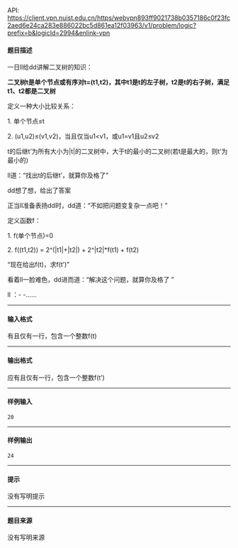 API: https://client.vpn.nuist.edu.cn/https/webvpn893ff9021738b0357186c0f23fc2aed6e24ca283e886022bc5d861ea12f03963/v1/problem/logic?prefix=b&logicId=2994&enlink-vpn

#### 题目描述

一日ll给dd讲解二叉树的知识：

**二叉树t是单个节点或有序对t=(t1,t2)，其中t1是t的左子树，t2是t的右子树，满足t1、t2都是二叉树**

定义一种大小比较关系：

1\. 单个节点≤t

2\. (u1,u2)≤(v1,v2)，当且仅当u1<v1，或u1=v1且u2≤v2

t的后继t’为所有大小为|t|的二叉树中，大于t的最小的二叉树(若t是最大的，则t’为最小的)

ll道：“找出t的后继t’，就算你及格了”

dd想了想，给出了答案

正当ll准备表扬dd时，dd道：“不如把问题变复杂一点吧！”

定义函数f：

1\. f(单个节点)=0

2\. f((t1,t2)) = 2^(|t1|+|t2|) + 2^|t2|\*f(t1) + f(t2)

“现在给出f(t)，求f(t’)”

看着ll一脸难色，dd进而道：“解决这个问题，就算你及格了 ”

ll ：- -......

---

#### 输入格式

有且仅有一行，包含一个整数f(t)

---

#### 输出格式

应有且仅有一行，包含一个整数f(t’)

---

#### 样例输入
```
20

```

---

#### 样例输出
```
24
```

---

#### 提示

没有写明提示

---

#### 题目来源

没有写明来源